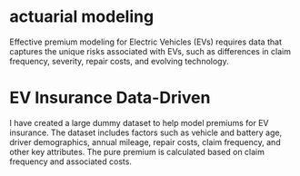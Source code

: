 # actuarial modeling
Effective premium modeling for Electric Vehicles (EVs) requires data that captures the unique risks associated with EVs, such as differences in claim frequency, severity, repair costs, and evolving technology.

# EV Insurance Data-Driven
I have created a large dummy dataset to help model premiums for EV insurance. The dataset includes factors such as vehicle and battery age, driver demographics, annual mileage, repair costs, claim frequency, and other key attributes. The pure premium is calculated based on claim frequency and associated costs.
